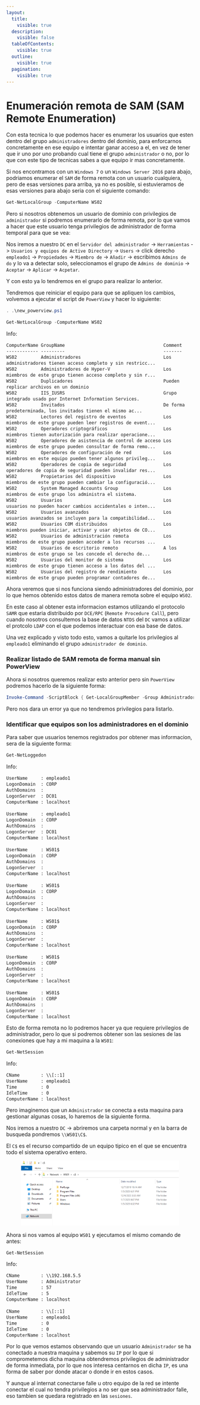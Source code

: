 ```yaml
---
layout:
  title:
    visible: true
  description:
    visible: false
  tableOfContents:
    visible: true
  outline:
    visible: true
  pagination:
    visible: true
---
```


# Enumeración remota de SAM (SAM Remote Enumeration)

Con esta tecnica lo que podemos hacer es enumerar los usuarios que esten dentro del grupo `administradores` dentro del dominio, para enforcarnos concretamente en ese equipo e intentar ganar acceso a el, en vez de tener que ir uno por uno probando cual tiene el grupo `administrador` o no, por lo que con este tipo de tecnicas sabes a que equipo ir mas concretamente.

Si nos encontramos con un `Windows 7` o un `Windows Server 2016` para abajo, podriamos enumerar el `SAM` de forma remota con un usuario cualquiera, pero de esas versiones para arriba, ya no es posible, si estuvieramos de esas versiones para abajo seria con el siguiente comando:

```powershell
Get-NetLocalGroup -ComputerName WS02
```

Pero si nosotros obtenemos un usuario de dominio con privilegios de `administrador` si podremos enumerarlo de forma remota, por lo que vamos a hacer que este usuario tenga privilegios de administrador de forma temporal para que se vea:

Nos iremos a nuestro `DC` en el `Servidor del administrador` -> `Herramientas` -> `Usuarios y equipos de Active Directory` -> `Users` -> click derecho `empleado1` -> `Propiedades` -> `Miembro de` -> `Añadir` -> escribimos `Admins de do` y lo va a detectar solo, seleccionamos el grupo de `Admins de dominio` -> `Aceptar` -> `Aplicar` -> `Acpetar`.

Y con esto ya lo tendremos en el grupo para realizar lo anterior.

Tendremos que reiniciar el equipo para que se apliquen los cambios, volvemos a ejecutar el script de `PowerView` y hacer lo siguiente:

```powershell
. .\new_powerview.ps1
```

```powershell
Get-NetLocalGroup -ComputerName WS02
```

Info:

```
ComputerName GroupName                                     Comment
------------ ---------                                     -------
WS02         Administradores                               Los administradores tienen acceso completo y sin restricc...
WS02         Administradores de Hyper-V                    Los miembros de este grupo tienen acceso completo y sin r...
WS02         Duplicadores                                  Pueden replicar archivos en un dominio
WS02         IIS_IUSRS                                     Grupo integrado usado por Internet Information Services.
WS02         Invitados                                     De forma predeterminada, los invitados tienen el mismo ac...
WS02         Lectores del registro de eventos              Los miembros de este grupo pueden leer registros de event...
WS02         Operadores criptográficos                     Los miembros tienen autorización para realizar operacione...
WS02         Operadores de asistencia de control de acceso Los miembros de este grupo pueden consultar de forma remo...
WS02         Operadores de configuración de red            Los miembros en este equipo pueden tener algunos privileg...
WS02         Operadores de copia de seguridad              Los operadores de copia de seguridad pueden invalidar res...
WS02         Propietarios del dispositivo                  Los miembros de este grupo pueden cambiar la configuració...
WS02         System Managed Accounts Group                 Los miembros de este grupo los administra el sistema.
WS02         Usuarios                                      Los usuarios no pueden hacer cambios accidentales o inten...
WS02         Usuarios avanzados                            Los usuarios avanzados se incluyen para la compatibilidad...
WS02         Usuarios COM distribuidos                     Los miembros pueden iniciar, activar y usar objetos de CO...
WS02         Usuarios de administración remota             Los miembros de este grupo pueden acceder a los recursos ...
WS02         Usuarios de escritorio remoto                 A los miembros de este grupo se les concede el derecho de...
WS02         Usuarios del monitor de sistema               Los miembros de este grupo tienen acceso a los datos del ...
WS02         Usuarios del registro de rendimiento          Los miembros de este grupo pueden programar contadores de...
```

Ahora veremos que si nos funciona siendo administradores del dominio, por lo que hemos obtenido estos datos de manera remota sobre el equipo `WS02`.

En este caso al obtener esta informacion estamos utilizando el protocolo `SAMR` que estaria distribuido por `DCE/RPC` (`Remote Procedure Call`), pero cuando nosotros consultemos la base de datos `NTDS` del `DC` vamos a utilizar el protcolo `LDAP` con el que podemos interactuar con esa base de datos.

Una vez explicado y visto todo esto, vamos a quitarle los privilegios al `empleado1` eliminando el grupo `administrador de dominio`.

### Realizar listado de SAM remota de forma manual sin PowerView

Ahora si nosotros queremos realizar esto anterior pero sin `PowerView` podremos hacerlo de la siguiente forma:

```powershell
Invoke-Command -ScriptBlock { Get-LocalGroupMember -Group Administradores } -ComputerName WS01
```

Pero nos dara un error ya que no tendremos privilegios para listarlo.

### Identificar que equipos son los administradores en el dominio

Para saber que usuarios tenemos registrados por obtener mas informacion, sera de la siguiente forma:

```powershell
Get-NetLoggedon
```

Info:

```
UserName     : empleado1
LogonDomain  : CORP
AuthDomains  :
LogonServer  : DC01
ComputerName : localhost

UserName     : empleado1
LogonDomain  : CORP
AuthDomains  :
LogonServer  : DC01
ComputerName : localhost

UserName     : WS01$
LogonDomain  : CORP
AuthDomains  :
LogonServer  :
ComputerName : localhost

UserName     : WS01$
LogonDomain  : CORP
AuthDomains  :
LogonServer  :
ComputerName : localhost

UserName     : WS01$
LogonDomain  : CORP
AuthDomains  :
LogonServer  :
ComputerName : localhost

UserName     : WS01$
LogonDomain  : CORP
AuthDomains  :
LogonServer  :
ComputerName : localhost

UserName     : WS01$
LogonDomain  : CORP
AuthDomains  :
LogonServer  :
ComputerName : localhost
```

Esto de forma remota no lo podremos hacer ya que requiere privilegios de administrador, pero lo que si podremos obtener son las sesiones de las conexiones que hay a mi maquina a la `WS01`:

```powershell
Get-NetSession
```

Info:

```
CName        : \\[::1]
UserName     : empleado1
Time         : 0
IdleTime     : 0
ComputerName : localhost
```

Pero imaginemos que un `Administrador` se conecta a esta maquina para gestionar algunas cosas, lo haremos de la siguiente forma.

Nos iremos a nuestro `DC` -> abriremos una carpeta normal y en la barra de busqueda pondremos `\\WS01\C$`.

El `C$` es el recurso compartido de un equipo tipico en el que se encuentra todo el sistema operativo entero.

<figure><img src="../../.gitbook/assets/image (203).png" alt=""><figcaption></figcaption></figure>

Ahora si nos vamos al equipo `WS01` y ejecutamos el mismo comando de antes:

```powershell
Get-NetSession
```

Info:

```
CName        : \\192.168.5.5
UserName     : Administrator
Time         : 57
IdleTime     : 5
ComputerName : localhost

CName        : \\[::1]
UserName     : empleado1
Time         : 0
IdleTime     : 0
ComputerName : localhost
```

Por lo que vemos estamos observando que un usuario `Administrador` se ha conectado a nuestra maquina y sabemos su `IP` por lo que si comprometemos dicha maquina obtendremos privilegios de administrador de forma inmediata, por lo que nos interesa centarnos en dicha `IP`, es una forma de saber por donde atacar o donde ir en estos casos.

Y aunque al internat conectarse falle u otro equipo de la red se intente conectar el cual no tendra privilegios a no ser que sea administrador falle, eso tambien se quedara registrado en las `sesiones`.
